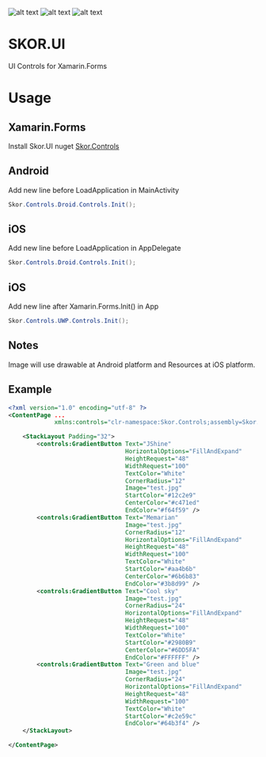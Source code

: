 ![alt text](https://github.com/skordesign/SKOR.UI/blob/master/Demo/Android.PNG "Android")
![alt text](https://github.com/skordesign/SKOR.UI/blob/master/Demo/iOS.PNG "iOS")
![alt text](https://github.com/skordesign/SKOR.UI/blob/master/Demo/Windows.PNG "Universal Windows Platform")
# SKOR.UI
UI Controls for Xamarin.Forms
# Usage
## Xamarin.Forms
Install Skor.UI nuget
[Skor.Controls](https://www.nuget.org/packages/Skor.Controls/)
## Android
Add new line before LoadApplication in MainActivity
```csharp
Skor.Controls.Droid.Controls.Init();
```
## iOS
Add new line before LoadApplication in AppDelegate
```csharp
Skor.Controls.Droid.Controls.Init();
```
## iOS
Add new line after Xamarin.Forms.Init() in App
```csharp
Skor.Controls.UWP.Controls.Init();
```
## Notes
Image will use drawable at Android platform and Resources at iOS platform.
## Example
```xml
<?xml version="1.0" encoding="utf-8" ?>
<ContentPage ...
             xmlns:controls="clr-namespace:Skor.Controls;assembly=Skor.Controls"...>

    <StackLayout Padding="32">
        <controls:GradientButton Text="JShine"
                                 HorizontalOptions="FillAndExpand"
                                 HeightRequest="48"
                                 WidthRequest="100"
                                 TextColor="White"
                                 CornerRadius="12"
                                 Image="test.jpg"
                                 StartColor="#12c2e9"
                                 CenterColor="#c471ed"
                                 EndColor="#f64f59" />
        <controls:GradientButton Text="Memarian"
                                 Image="test.jpg"
                                 CornerRadius="12"
                                 HorizontalOptions="FillAndExpand"
                                 HeightRequest="48"
                                 WidthRequest="100"
                                 TextColor="White"
                                 StartColor="#aa4b6b"
                                 CenterColor="#6b6b83"
                                 EndColor="#3b8d99" />
        <controls:GradientButton Text="Cool sky"
                                 Image="test.jpg"
                                 CornerRadius="24"
                                 HorizontalOptions="FillAndExpand"
                                 HeightRequest="48"
                                 WidthRequest="100"
                                 TextColor="White"
                                 StartColor="#2980B9"
                                 CenterColor="#6DD5FA"
                                 EndColor="#FFFFFF" />
        <controls:GradientButton Text="Green and blue"
                                 Image="test.jpg"
                                 CornerRadius="24"
                                 HorizontalOptions="FillAndExpand"
                                 HeightRequest="48"
                                 WidthRequest="100"
                                 TextColor="White"
                                 StartColor="#c2e59c"
                                 EndColor="#64b3f4" />
    </StackLayout>

</ContentPage>

```
